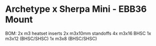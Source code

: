 # Archetype x Sherpa Mini - EBB36 Mount

BOM:
2x m3 heatset inserts
2x m3x10mm standoffs
4x m3x16 BHSC 
1x m3x12 (BHSC/SHSC)
1x m3x8 (BHSC/SHSC)

